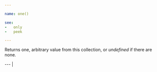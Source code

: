 ```yaml
---

name: one()

see:
-   only
-   peek

---
```


Returns one, arbitrary value from this collection, or *undefined* if there are
none.

--- |

